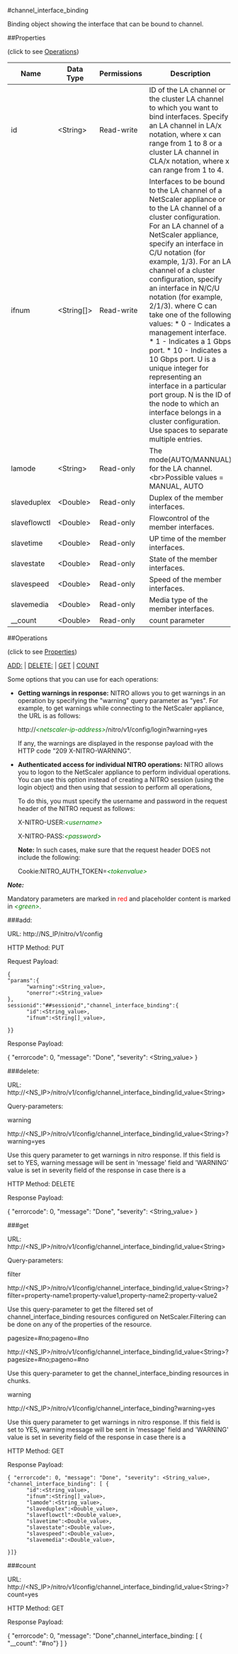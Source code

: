 #channel_interface_binding

Binding object showing the interface that can be bound to channel.


##Properties 
<span>(click to see [Operations](#operations))</span>


<table><thead><tr><th>Name</th><th> Data Type</th><th> Permissions</th><th>Description</th></tr></thead><tbody><tr><td>id</td><td>&lt;String></td><td>Read-write</td><td>ID of the LA channel or the cluster LA channel to which you want to bind interfaces. Specify an LA channel in LA/x notation, where x can range from 1 to 8 or a cluster LA channel in CLA/x notation, where x can range from 1 to 4.</td><tr><tr><td>ifnum</td><td>&lt;String[]></td><td>Read-write</td><td>Interfaces to be bound to the LA channel of a NetScaler appliance or to the LA channel of a cluster configuration. For an LA channel of a NetScaler appliance, specify an interface in C/U notation (for example, 1/3). For an LA channel of a cluster configuration, specify an interface in N/C/U notation (for example, 2/1/3). where C can take one of the following values: * 0 - Indicates a management interface. * 1 - Indicates a 1 Gbps port. * 10 - Indicates a 10 Gbps port. U is a unique integer for representing an interface in a particular port group. N is the ID of the node to which an interface belongs in a cluster configuration. Use spaces to separate multiple entries.</td><tr><tr><td>lamode</td><td>&lt;String></td><td>Read-only</td><td>The mode(AUTO/MANNUAL) for the LA channel.&lt;br>Possible values = MANUAL, AUTO</td><tr><tr><td>slaveduplex</td><td>&lt;Double></td><td>Read-only</td><td>Duplex of the member interfaces.</td><tr><tr><td>slaveflowctl</td><td>&lt;Double></td><td>Read-only</td><td>Flowcontrol of the member interfaces.</td><tr><tr><td>slavetime</td><td>&lt;Double></td><td>Read-only</td><td>UP time of the member interfaces.</td><tr><tr><td>slavestate</td><td>&lt;Double></td><td>Read-only</td><td>State of the member interfaces.</td><tr><tr><td>slavespeed</td><td>&lt;Double></td><td>Read-only</td><td>Speed of the member interfaces.</td><tr><tr><td>slavemedia</td><td>&lt;Double></td><td>Read-only</td><td>Media type of the member interfaces.</td><tr><tr><td>__count</td><td>&lt;Double></td><td>Read-only</td><td>count parameter</td><tr></tbody></table>
##Operations 
<span>(click to see [Properties](#properties))</span>


[ADD:](#add:) | [DELETE:](#delete:) | [GET](#get) | [COUNT](#count)


Some options that you can use for each operations:
<ul><li><p><b>Getting warnings in response:</b> NITRO allows you to get warnings in an operation by specifying the "warning" query parameter as "yes". For example, to get warnings while connecting to the NetScaler appliance, the URL is as follows:</p><p>http://<span style="color:green;font-style:italic;">&lt;netscaler-ip-address&gt;</span>/nitro/v1/config/login?warning=yes</p><p>If any, the warnings are displayed in the response payload with the HTTP code "209 X-NITRO-WARNING".</p></li><li><p><b>Authenticated access for individual NITRO operations:</b> NITRO allows you to logon to the NetScaler appliance to perform individual operations. You can use this option instead of creating a NITRO session (using the login object) and then using that session to perform all operations,</p><p>To do this, you must specify the username and password in the request header of the NITRO request as follows:</p><p>X-NITRO-USER:<span style="color:green;font-style:italic;">&lt;username&gt;</span></p><p>X-NITRO-PASS:<span style="color:green;font-style:italic;">&lt;password&gt;</span></p><p><b>Note:</b> In such cases, make sure that the request header DOES not include the following:</p><p>Cookie:NITRO_AUTH_TOKEN=<span style="color:green;font-style:italic;">&lt;tokenvalue&gt;</span></p></li></ul>



***Note:*** 
Mandatory parameters are marked in <span style="color:#FF0000;">red</span> and placeholder content is marked in <span style="color:green;font-style:italic">&lt;green&gt;</span>.

###add:



URL: http://NS_IP/nitro/v1/config
HTTP Method: PUT
Request Payload: ```{"params":{      "warning":<String_value>,      "onerror":<String_value>},sessionid":"##sessionid","channel_interface_binding":{      "id":<String_value>,      "ifnum":<String[]_value>,}}```
Response Payload: 
{ "errorcode": 0, "message": "Done", "severity": <String_value> }


###delete:



URL: http://&lt;NS_IP&gt;/nitro/v1/config/channel_interface_binding/id_value&lt;String&gt;
Query-parameters:
warning
http://&lt;NS_IP&gt;/nitro/v1/config/channel_interface_binding/id_value&lt;String&gt;?warning=yes
Use this query parameter to get warnings in nitro response. If this field is set to YES, warning message will be sent in 'message' field and 'WARNING' value is set in severity field of the response in case there is a



HTTP Method: DELETE
Response Payload: 
{ "errorcode": 0, "message": "Done", "severity": <String_value> }


###get



URL: http://&lt;NS_IP&gt;/nitro/v1/config/channel_interface_binding/id_value&lt;String&gt;
Query-parameters:
filter
http://&lt;NS_IP&gt;/nitro/v1/config/channel_interface_binding/id_value&lt;String&gt;?filter=property-name1:property-value1,property-name2:property-value2
Use this query-parameter to get the filtered set of channel_interface_binding resources configured on NetScaler.Filtering can be done on any of the properties of the resource.


pagesize=#no;pageno=#no
http://&lt;NS_IP&gt;/nitro/v1/config/channel_interface_binding/id_value&lt;String&gt;?pagesize=#no;pageno=#no
Use this query-parameter to get the channel_interface_binding resources in chunks.


warning
http://&lt;NS_IP&gt;/nitro/v1/config/channel_interface_binding?warning=yes
Use this query parameter to get warnings in nitro response. If this field is set to YES, warning message will be sent in 'message' field and 'WARNING' value is set in severity field of the response in case there is a



HTTP Method: GET
Response Payload: ```{ "errorcode": 0, "message": "Done", "severity": <String_value>, "channel_interface_binding": [ {      "id":<String_value>,      "ifnum":<String[]_value>,      "lamode":<String_value>,      "slaveduplex":<Double_value>,      "slaveflowctl":<Double_value>,      "slavetime":<Double_value>,      "slavestate":<Double_value>,      "slavespeed":<Double_value>,      "slavemedia":<Double_value>,}]}```



###count



URL: http://&lt;NS_IP&gt;/nitro/v1/config/channel_interface_binding/id_value&lt;String&gt;?count=yes
HTTP Method: GET
Response Payload: 
{ "errorcode": 0, "message": "Done",channel_interface_binding: [ { "__count": "#no"} ] }


